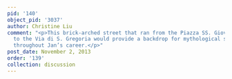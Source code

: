 ```yaml
---
pid: '140'
object_pid: '3037'
author: Christine Liu
comment: "<p>This brick-arched street that ran from the Piazza SS. Giovanni e Paolo
  to the Via di S. Gregoria would provide a backdrop for mythological scenes and allegories
  throughout Jan’s career.</p>"
post_date: November 2, 2013
order: '139'
collection: discussion
---
```

